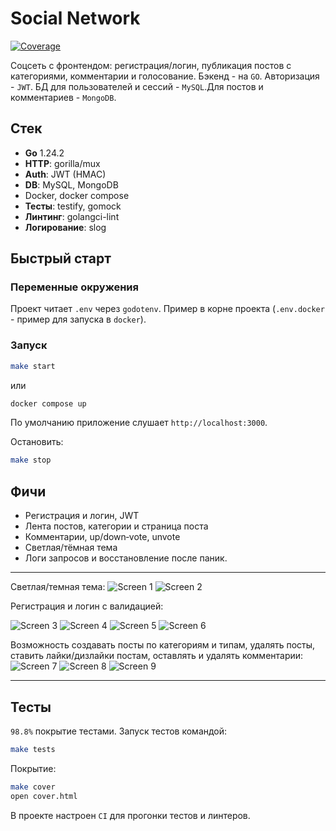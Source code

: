 
# Social Network
[![Coverage](https://github.com/Artorison/social-network/wiki/coverage.svg)](https://raw.githack.com/wiki/Artorison/social-network/coverage.html)



Соцсеть с фронтендом: регистрация/логин, публикация постов с категориями, комментарии и голосование. Бэкенд - на `GO`. Авторизация - `JWT`. БД для пользователей и сессий - `MySQL`.Для постов и комментариев - `MongoDB`.

## Стек

* **Go** 1.24.2
* **HTTP**: gorilla/mux
* **Auth**: JWT (HMAC)
* **DB**: MySQL, MongoDB
* Docker, docker compose
* **Тесты**: testify, gomock
* **Линтинг**: golangci-lint
* **Логирование**: slog

## Быстрый старт
### Переменные окружения

Проект читает `.env` через `godotenv`. Пример в корне проекта (`.env.docker` - пример для запуска в `docker`).

### Запуск

```bash
make start
```
или
```bash
docker compose up
```

По умолчанию приложение слушает `http://localhost:3000`.

Остановить:
```bash
make stop
```

## Фичи

* Регистрация и логин, JWT
* Лента постов, категории и страница поста
* Комментарии, up/down‑vote, unvote
* Светлая/тёмная тема
* Логи запросов и восстановление после паник.

---

Светлая/темная тема:
![Screen 1](images/1.png)
![Screen 2](images/2.png)

Регистрация и логин с валидацией:

![Screen 3](images/3.png)
![Screen 4](images/4.png)
![Screen 5](images/5.png)
![Screen 6](images/6.png)

Возможность создавать посты по категориям и типам, удалять посты, ставить лайки/дизлайки постам, оставлять и удалять комментарии:
![Screen 7](images/7.png)
![Screen 8](images/8.png)
![Screen 9](images/9.png)

---

## Тесты

`98.8%` покрытие тестами. Запуск тестов командой: 
```bash
make tests
```
Покрытие:
```bash
make cover
open cover.html
```

В проекте настроен `CI` для прогонки тестов и линтеров.
